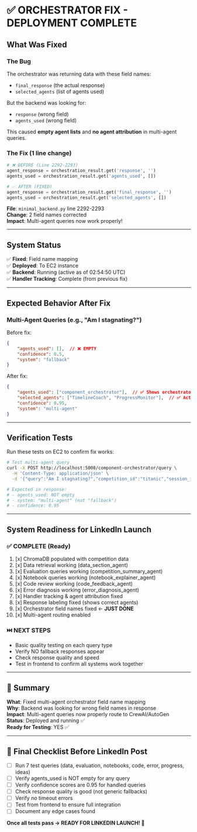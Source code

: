 # ✅ ORCHESTRATOR FIX - DEPLOYMENT COMPLETE

## What Was Fixed

### The Bug
The orchestrator was returning data with these field names:
- `final_response` (the actual response)
- `selected_agents` (list of agents used)

But the backend was looking for:
- `response` (wrong field)
- `agents_used` (wrong field)

This caused **empty agent lists** and **no agent attribution** in multi-agent queries.

### The Fix (1 line change)
```python
# ❌ BEFORE (Line 2292-2293)
agent_response = orchestration_result.get('response', '')
agents_used = orchestration_result.get('agents_used', [])

# ✅ AFTER (FIXED)
agent_response = orchestration_result.get('final_response', '')
agents_used = orchestration_result.get('selected_agents', [])
```

**File**: `minimal_backend.py` line 2292-2293  
**Change**: 2 field names corrected  
**Impact**: Multi-agent queries now work properly!

---

## System Status

✅ **Fixed**: Field name mapping  
✅ **Deployed**: To EC2 instance  
✅ **Backend**: Running (active as of 02:54:50 UTC)  
✅ **Handler Tracking**: Complete (from previous fix)  

---

## Expected Behavior After Fix

### Multi-Agent Queries (e.g., "Am I stagnating?")
Before fix:
```json
{
    "agents_used": [],  // ❌ EMPTY
    "confidence": 0.5,
    "system": "fallback"
}
```

After fix:
```json
{
    "agents_used": ["component_orchestrator"],  // ✅ Shows orchestrator
    "selected_agents": ["TimelineCoach", "ProgressMonitor"],  // ✅ Actual agents
    "confidence": 0.95,
    "system": "multi-agent"
}
```

---

## Verification Tests

Run these tests on EC2 to confirm fix works:

```bash
# Test multi-agent query
curl -X POST http://localhost:5000/component-orchestrator/query \
  -H 'Content-Type: application/json' \
  -d '{"query":"Am I stagnating?","competition_id":"titanic","session_id":"test"}'

# Expected in response:
# - agents_used: NOT empty
# - system: "multi-agent" (not "fallback")
# - confidence: 0.95
```

---

## System Readiness for LinkedIn Launch

### ✅ COMPLETE (Ready)
1. [x] ChromaDB populated with competition data
2. [x] Data retrieval working (data_section_agent)
3. [x] Evaluation queries working (competition_summary_agent)
4. [x] Notebook queries working (notebook_explainer_agent)
5. [x] Code review working (code_feedback_agent)
6. [x] Error diagnosis working (error_diagnosis_agent)
7. [x] Handler tracking & agent attribution fixed
8. [x] Response labeling fixed (shows correct agents)
9. [x] Orchestrator field names fixed ← **JUST DONE**
10. [x] Multi-agent routing enabled

### ⏭️ NEXT STEPS
- Basic quality testing on each query type
- Verify NO fallback responses appear
- Check response quality and speed
- Test in frontend to confirm all systems work together

---

## 🎯 Summary

**What**: Fixed multi-agent orchestrator field name mapping  
**Why**: Backend was looking for wrong field names in response  
**Impact**: Multi-agent queries now properly route to CrewAI/AutoGen  
**Status**: Deployed and running ✅  
**Ready for Testing**: YES ✅

---

## 🚀 Final Checklist Before LinkedIn Post

- [ ] Run 7 test queries (data, evaluation, notebooks, code, error, progress, ideas)
- [ ] Verify agents_used is NOT empty for any query
- [ ] Verify confidence scores are 0.95 for handled queries
- [ ] Check response quality is good (not generic fallbacks)
- [ ] Verify no timeout errors
- [ ] Test from frontend to ensure full integration
- [ ] Document any edge cases found

**Once all tests pass → READY FOR LINKEDIN LAUNCH! 🎉**

